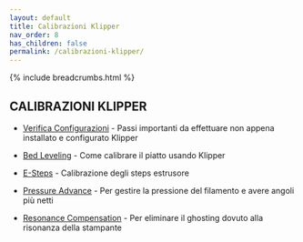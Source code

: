 ```yaml
---
layout: default
title: Calibrazioni Klipper
nav_order: 8
has_children: false
permalink: /calibrazioni-klipper/
---
```


{% include breadcrumbs.html %}

## CALIBRAZIONI KLIPPER

* [Verifica Configurazioni](https://github.com/KevinOConnor/klipper/blob/master/docs/Config_checks.md) - Passi importanti da effettuare non appena installato e configurato Klipper

* [Bed Leveling](https://www.klipper3d.org/Bed_Level.html) - Come calibrare il piatto usando Klipper
* [E-Steps](https://github.com/KevinOConnor/klipper/blob/master/docs/Rotation_Distance.md#calibrating-rotation_distance-on-extruders) - Calibrazione degli steps estrusore
* [Pressure Advance](https://github.com/KevinOConnor/klipper/blob/master/docs/Pressure_Advance.md) - Per gestire la pressione del filamento e avere angoli più netti
* [Resonance Compensation](https://www.klipper3d.org/Resonance_Compensation.html) - Per eliminare il ghosting dovuto alla risonanza della stampante
